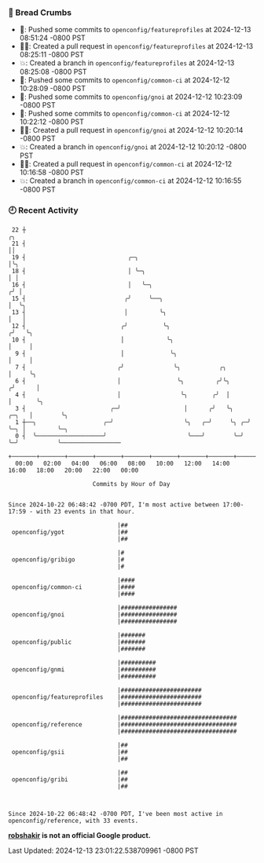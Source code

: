 ### 🍞 Bread Crumbs

 * 🚢: Pushed some commits to `openconfig/featureprofiles` at 2024-12-13 08:51:24 -0800 PST
 * ✍🏼: Created a pull request in `openconfig/featureprofiles` at 2024-12-13 08:25:11 -0800 PST
 * 💥: Created a branch in `openconfig/featureprofiles` at 2024-12-13 08:25:08 -0800 PST
 * 🚢: Pushed some commits to `openconfig/common-ci` at 2024-12-12 10:28:09 -0800 PST
 * 🚢: Pushed some commits to `openconfig/gnoi` at 2024-12-12 10:23:09 -0800 PST
 * 🚢: Pushed some commits to `openconfig/common-ci` at 2024-12-12 10:22:12 -0800 PST
 * ✍🏼: Created a pull request in `openconfig/gnoi` at 2024-12-12 10:20:14 -0800 PST
 * 💥: Created a branch in `openconfig/gnoi` at 2024-12-12 10:20:12 -0800 PST
 * ✍🏼: Created a pull request in `openconfig/common-ci` at 2024-12-12 10:16:58 -0800 PST
 * 💥: Created a branch in `openconfig/common-ci` at 2024-12-12 10:16:55 -0800 PST

### 🕘 Recent Activity
```
 22 ┼                                                                        ╭╮
 21 ┤                                                                        ││
 19 ┤                             ╭─╮                                        │╰╮
 18 ┤                             │ ╰─╮                                      │ │
 16 ┤                             │   ╰─╮                                   ╭╯ │
 15 ┤                            ╭╯     ╰──╮                                │  ╰╮
 13 ┤                            │         ╰╮                               │   │
 12 ┤                           ╭╯          ╰╮                             ╭╯   ╰╮
 10 ┤                           │            ╰╮                            │     │
  9 ┤                           │             ╰╮                           │     │
  7 ┤                          ╭╯              ╰╮           ╭╮             │     ╰╮
  6 ┤                          │                ╰╮         ╭╯╰╮           ╭╯      │
  4 ┤                          │                 ╰╮       ╭╯  │           │       ╰╮
  3 ┤                        ╭─╯                  │      ╭╯   ╰╮    ╭─╮   │        ╰╮
  1 ┼──╮                   ╭─╯                    ╰╮   ╭─╯     ╰╮ ╭─╯ ╰─╮ │         ╰─╮
  0 ┤  ╰───────────────────╯                       ╰───╯        ╰─╯     ╰─╯           ╰─────────────────
    +───────+───────+───────+───────+───────+───────+───────+───────+───────+───────+───────+───────+────
  00:00   02:00   04:00   06:00   08:00   10:00   12:00   14:00   16:00   18:00   20:00   22:00   00:00   

						Commits by Hour of Day


Since 2024-10-22 06:48:42 -0700 PDT, I'm most active between 17:00-17:59 - with 23 events in that hour.

```



```
                               |##
 openconfig/ygot               |##
                               |##

                               |#
 openconfig/gribigo            |#
                               |#

                               |####
 openconfig/common-ci          |####
                               |####

                               |################
 openconfig/gnoi               |################
                               |################

                               |#######
 openconfig/public             |#######
                               |#######

                               |##########
 openconfig/gnmi               |##########
                               |##########

                               |#######################
 openconfig/featureprofiles    |#######################
                               |#######################

                               |#################################
 openconfig/reference          |#################################
                               |#################################

                               |##
 openconfig/gsii               |##
                               |##

                               |##
 openconfig/gribi              |##
                               |##



Since 2024-10-22 06:48:42 -0700 PDT, I've been most active in openconfig/reference, with 33 events.

```
**[robshakir](mailto:robjs@google.com) is not an official Google product.**  


Last Updated: 2024-12-13 23:01:22.538709961 -0800 PST
